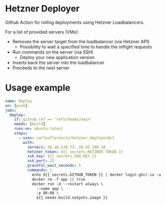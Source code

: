 # Hetzner Deployer

Github Action for rolling deployments using Hetzner Loadbalancers. 

For a list of provided servers (VMs):
- Removes the server target from the loadbalancer (via Hetzner API)
  - Possibility to wait a specified time to handle the inflight requests
- Run commands on the server (via SSH)
  - Deploy your new application version
- Inserts back the server into the loadbalancer
- Proceeds to the next server

# Usage example

```yml
name: Deploy
on: [push]
jobs:
  deploy:
    if: github.ref == 'refs/heads/main'
    needs: [build]
    runs-on: ubuntu-latest
    steps:
      - uses: carlosflorencio/hetzner_deployer@v1
        with:
          servers: 58.16.128.73, 28.45.100.18
          hetzner_token: ${{ secrets.HETZNER_TOKEN }}
          ssh_key: ${{ secrets.SSH_KEY }}
          ssh_port: 22
          graceful_wait_seconds: 5
          commands: |
            echo ${{ secrets.GITHUB_TOKEN }} | docker login ghcr.io -u ${{ github.actor }} --password-stdin
            docker rm -f app || true
            docker run -d --restart always \
              --name app \
              -p 80:80 \
              ${{ needs.build.outputs.image }}
```
